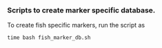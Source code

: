 ### Scripts to create marker specific database. 

To create fish specific markers, run the script as

	time bash fish_marker_db.sh 

